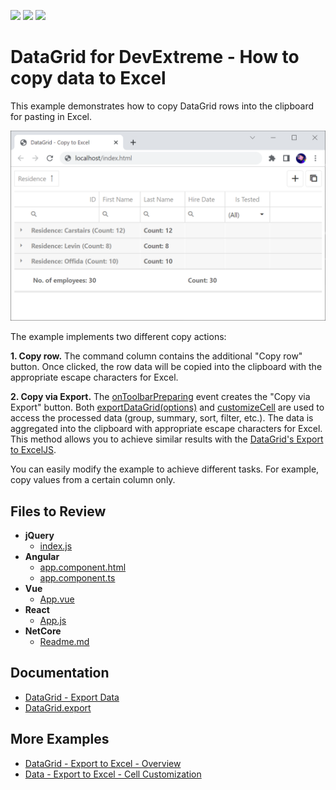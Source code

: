 <!-- default badges list -->
![](https://img.shields.io/endpoint?url=https://codecentral.devexpress.com/api/v1/VersionRange/304642062/20.1.8%2B)
[![](https://img.shields.io/badge/Open_in_DevExpress_Support_Center-FF7200?style=flat-square&logo=DevExpress&logoColor=white)](https://supportcenter.devexpress.com/ticket/details/T941814)
[![](https://img.shields.io/badge/📖_How_to_use_DevExpress_Examples-e9f6fc?style=flat-square)](https://docs.devexpress.com/GeneralInformation/403183)
<!-- default badges end -->
# DataGrid for DevExtreme - How to copy data to Excel

This example demonstrates how to copy DataGrid rows into the clipboard for pasting in Excel.

![Copy data to Excel](images/copy-data-to-excel.PNG)

The example implements two different copy actions:

**1. Copy row.** The command column contains the additional "Copy row" button. Once clicked, the row data will be copied into the clipboard with the appropriate escape characters for Excel.

**2. Copy via Export.**  The [onToolbarPreparing](https://js.devexpress.com/Documentation/ApiReference/UI_Widgets/dxDataGrid/Configuration/#onToolbarPreparing) event creates the "Copy via Export" button. Both [exportDataGrid(options)](https://js.devexpress.com/Documentation/ApiReference/Common/Utils/excelExporter/#exportDataGridoptions) and [customizeCell](https://js.devexpress.com/Documentation/ApiReference/Common/Object_Structures/ExportDataGridProps/#customizeCell) are used to access the processed data (group, summary, sort, filter, etc.). The data is aggregated into the clipboard with appropriate escape characters for Excel. This method allows you to achieve similar results with the [DataGrid's Export to ExcelJS](https://js.devexpress.com/Documentation/Guide/Widgets/DataGrid/Getting_Started_with_DataGrid/#Export_Data_to_Excel).

You can easily modify the example to achieve different tasks. For example, copy values from a certain column only.

## Files to Review

- **jQuery**
    - [index.js](jQuery/index.js)
- **Angular**
    - [app.component.html](Angular/src/app/app.component.html)
    - [app.component.ts](Angular/src/app/app.component.ts)
- **Vue**
    - [App.vue](Vue/src/App.vue)
- **React**
    - [App.js](React/src/App.js)
- **NetCore**    
    - [Readme.md](ASP.NET/README.md)

## Documentation

- [DataGrid - Export Data](https://js.devexpress.com/Documentation/Guide/UI_Components/DataGrid/Getting_Started_with_DataGrid/#Export_Data)
- [DataGrid.export](https://js.devexpress.com/Documentation/ApiReference/UI_Components/dxDataGrid/Configuration/export/)

## More Examples

- [DataGrid - Export to Excel - Overview](https://js.devexpress.com/Demos/WidgetsGallery/Demo/DataGrid/ExcelJSOverview/)
- [Data - Export to Excel - Cell Customization](https://js.devexpress.com/Demos/WidgetsGallery/Demo/DataGrid/ExcelJSCellCustomization/jQuery/Light/)
